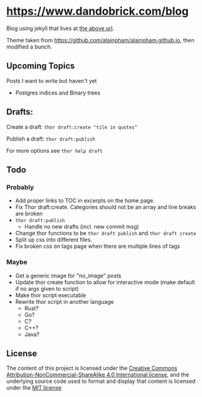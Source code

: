 # https://www.dandobrick.com/blog
Blog using jekyll that lives at [the above url](https://www.dandobrick.com/blog).

Theme taken from https://github.com/alainpham/alainpham.github.io, then modified a bunch.

## Upcoming Topics
Posts I want to write but haven't yet

- Postgres indices and Binary trees

## Drafts:

Create a draft: `thor draft:create "tile in quotes"`

Publish a draft: `thor draft:publish`

For more options see `thor help draft`

## Todo
### Probably
- Add proper links to TOC in excerpts on the home page.
- Fix Thor draft:create. Categories should not be an array and line breaks are broken
- `thor draft:publish`
  - Handle no new drafts (incl. new commit msg)
- Change thor functions to be `thor draft publish` and `thor draft create`
- Split up css into different files.
- Fix broken css on tags page when there are multiple lines of tags

### Maybe
- Get a generic image for "no_image" posts
- Update thor create function to allow for interactive mode (make default if no args given to script)
- Make thor script executable
- Rewrite thor script in another language
  - Rust?
  - Go?
  - C?
  - C++?
  - Java?

## License
The content of this project is licensed under the [Creative Commons Attribution-NonCommercial-ShareAlike 4.0 International license](https://creativecommons.org/licenses/by-nc-sa/4.0/legalcode), and the underlying source code used to format and display that content is licensed under the [MIT license](https://github.com/DanDobrick/blog/blob/master/LICENSE)
